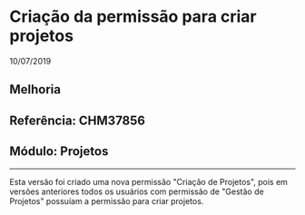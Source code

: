 # Criação da permissão para criar projetos
10/07/2019
## Melhoria
## Referência: CHM37856
## Módulo: Projetos
***

Esta versão foi criado uma nova permissão "Criação de Projetos", pois em versões anteriores todos os usuários com permissão de "Gestão de Projetos" possuíam a permissão para criar projetos.